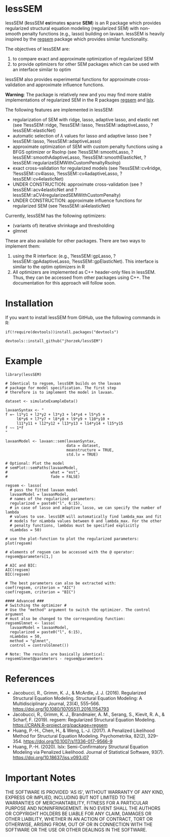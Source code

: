 # lessSEM

lessSEM (**l**essSEM **es**timates **s**parse **SEM**) is an R package which provides regularized structural equation modeling (regularized SEM) with non-smooth penalty functions (e.g., lasso) building on lavaan. lessSEM is heavily inspired by the [regsem](https://github.com/Rjacobucci/regsem) package which provides similar functionality.

The objectives of lessSEM are:

1. to compare exact and approximate optimization of regularized SEM
2. to provide optimizers for other SEM packages which can be used with an interface similar to optim

lessSEM also provides experimental functions for approximate cross-validation and approximate influence functions. 

**Warning**: The package is relatively new and you may find more stable implementations of regularized SEM in the R packages [regsem](https://github.com/Rjacobucci/regsem) and [lslx](https://github.com/psyphh/lslx). 

The following features are implemented in lessSEM:

- regularization of SEM with ridge, lasso, adaptive lasso, and elastic net (see ?lessSEM::ridge, ?lessSEM::lasso, ?lessSEM::adaptiveLasso, ?lessSEM::elasticNet)
- automatic selection of $\lambda$ values for lasso and adaptive lasso (see ?lessSEM::lasso, ?lessSEM::adaptiveLasso)
- approximate optimization of SEM with custom penalty functions using a BFGS optimizer or Rsolnp (see ?lessSEM::smoothLasso, ?lessSEM::smoothAdaptiveLasso, ?lessSEM::smoothElasticNet, ?lessSEM::regularizeSEMWithCustomPenaltyRsolnp)
- exact cross-validation for regularized models (see ?lessSEM::cv4ridge, ?lessSEM::cv4lasso, ?lessSEM::cv4adaptiveLasso, ?lessSEM::cv4elasticNet)
- UNDER CONSTRUCTION: approximate cross-validation (see ?lessSEM::acv4elasticNet and ?lessSEM::aCV4regularizedSEMWithCustomPenalty)
- UNDER CONSTRUCTION: approximate influence functions for regularized SEM (see ?lessSEM::ai4elasticNet)

Currently, lessSEM has the following optimizers:

- (variants of) iterative shrinkage and thresholding 
- glmnet

These are also available for other packages. There are two ways to implement them:

1. using the R interface: (e.g., ?lessSEM::gpLasso, ?lessSEM::gpAdaptiveLasso, ?lessSEM::gpElasticNet). This interface is similar to the optim optimizers in R
2. All optimizers are implemented as C++ header-only files in lessSEM. Thus, they can be accessed from other packages using C++. The documentation for this approach will follow soon.

# Installation

If you want to install lessSEM from GitHub, use the following commands in R:

    if(!require(devtools))install.packages("devtools")
  
    devtools::install_github("jhorzek/lessSEM")
    

# Example

    library(lessSEM)
    
    # Identical to regsem, lessSEM builds on the lavaan
    # package for model specification. The first step
    # therefore is to implement the model in lavaan.
    
    dataset <- simulateExampleData()
    
    lavaanSyntax <- "
    f =~ l1*y1 + l2*y2 + l3*y3 + l4*y4 + l5*y5 + 
         l6*y6 + l7*y7 + l8*y8 + l9*y9 + l10*y10 + 
         l11*y11 + l12*y12 + l13*y13 + l14*y14 + l15*y15
    f ~~ 1*f
    "
    
    lavaanModel <- lavaan::sem(lavaanSyntax,
                               data = dataset,
                               meanstructure = TRUE,
                               std.lv = TRUE)
    
    # Optional: Plot the model
    # semPlot::semPaths(lavaanModel, 
    #                   what = "est",
    #                   fade = FALSE)
    
    regsem <- lasso(
      # pass the fitted lavaan model
      lavaanModel = lavaanModel,
      # names of the regularized parameters:
      regularized = paste0("l", 6:15),
      # in case of lasso and adaptive lasso, we can specify the number of lambda
      # values to use. lessSEM will automatically find lambda_max and fit
      # models for nLambda values between 0 and lambda_max. For the other
      # penalty functions, lambdas must be specified explicitly
      nLambdas = 50)
    
    # use the plot-function to plot the regularized parameters:
    plot(regsem)
    
    # elements of regsem can be accessed with the @ operator:
    regsem@parameters[1,]
    
    # AIC and BIC:
    AIC(regsem)
    BIC(regsem)
    
    # The best parameters can also be extracted with:
    coef(regsem, criterion = "AIC")
    coef(regsem, criterion = "BIC")
    
    #### Advanced ###
    # Switching the optimizer # 
    # Use the "method" argument to switch the optimizer. The control argument
    # must also be changed to the corresponding function:
    regsemGlmnet <- lasso(
      lavaanModel = lavaanModel,
      regularized = paste0("l", 6:15),
      nLambdas = 50,
      method = "glmnet",
      control = controlGlmnet())
    
    # Note: The results are basically identical:
    regsemGlmnet@parameters - regsem@parameters

# References

* Jacobucci, R., Grimm, K. J., & McArdle, J. J. (2016). Regularized Structural Equation Modeling. Structural Equation Modeling: A Multidisciplinary Journal, 23(4), 555–566. https://doi.org/10.1080/10705511.2016.1154793
* Jacobucci, R., Grimm, K. J., Brandmaier, A. M., Serang, S., Kievit, R. A., & Scharf, F. (2019). regsem: Regularized Structural Equation Modeling. https://CRAN.R-project.org/package=regsem
* Huang, P.-H., Chen, H., & Weng, L.-J. (2017). A Penalized Likelihood Method for Structural Equation Modeling. Psychometrika, 82(2), 329–354. https://doi.org/10.1007/s11336-017-9566-9
* Huang, P.-H. (2020). lslx: Semi-Confirmatory Structural Equation Modeling via Penalized Likelihood. Journal of Statistical Software, 93(7). https://doi.org/10.18637/jss.v093.i07

# Important Notes

THE SOFTWARE IS PROVIDED 'AS IS', WITHOUT WARRANTY OF ANY KIND, EXPRESS OR
IMPLIED, INCLUDING BUT NOT LIMITED TO THE WARRANTIES OF MERCHANTABILITY, FITNESS
FOR A PARTICULAR PURPOSE AND NONINFRINGEMENT. IN NO EVENT SHALL THE AUTHORS OR
COPYRIGHT HOLDERS BE LIABLE FOR ANY CLAIM, DAMAGES OR OTHER LIABILITY, WHETHER IN
AN ACTION OF CONTRACT, TORT OR OTHERWISE, ARISING FROM, OUT OF OR IN CONNECTION
WITH THE SOFTWARE OR THE USE OR OTHER DEALINGS IN THE SOFTWARE. 